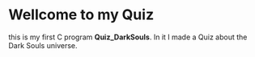 # Wellcome to my Quiz
this is my first C program **Quiz_DarkSouls**. In it I made a Quiz about the Dark Souls universe.
